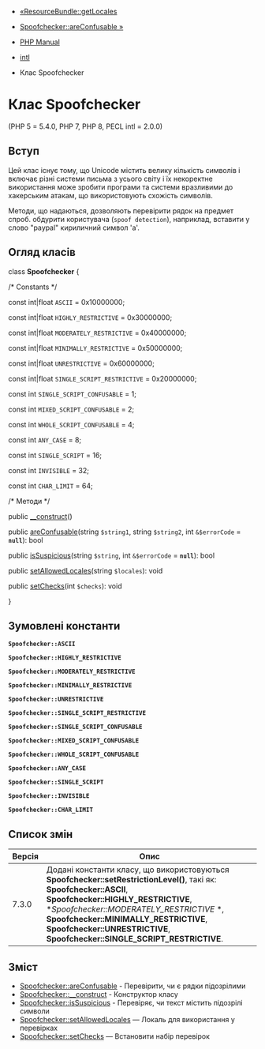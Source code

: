 - [«ResourceBundle::getLocales](resourcebundle.locales.md)
- [Spoofchecker::areConfusable »](spoofchecker.areconfusable.md)

- [PHP Manual](index.md)
- [intl](book.intl.md)
- Клас Spoofchecker

# Клас Spoofchecker

(PHP 5 = 5.4.0, PHP 7, PHP 8, PECL intl = 2.0.0)

## Вступ

Цей клас існує тому, що Unicode містить велику кількість
символів і включає різні системи письма з усього світу і їх
некоректне використання може зробити програми та системи вразливими до
хакерським атакам, що використовують схожість символів.

Методи, що надаються, дозволяють перевірити рядок на предмет спроб.
обдурити користувача (`spoof detection`), наприклад, вставити у слово
"pаypаl" кириличний символ 'а'.

## Огляд класів

class **Spoofchecker** {

/\* Constants \*/

const int\|float `ASCII` = 0x10000000;

const int\|float `HIGHLY_RESTRICTIVE` = 0x30000000;

const int\|float `MODERATELY_RESTRICTIVE` = 0x40000000;

const int\|float `MINIMALLY_RESTRICTIVE` = 0x50000000;

const int\|float `UNRESTRICTIVE` = 0x60000000;

const int\|float `SINGLE_SCRIPT_RESTRICTIVE` = 0x20000000;

const int `SINGLE_SCRIPT_CONFUSABLE` = 1;

const int `MIXED_SCRIPT_CONFUSABLE` = 2;

const int `WHOLE_SCRIPT_CONFUSABLE` = 4;

const int `ANY_CASE` = 8;

const int `SINGLE_SCRIPT` = 16;

const int `INVISIBLE` = 32;

const int `CHAR_LIMIT` = 64;

/\* Методи \*/

public [\_\_construct](spoofchecker.construct.md)()

public [areConfusable](spoofchecker.areconfusable.md)(string
`$string1`, string `$string2`, int `&$errorCode` = **`null`**): bool

public [isSuspicious](spoofchecker.issuspicious.md)(string `$string`,
int `&$errorCode` = **`null`**): bool

public [setAllowedLocales](spoofchecker.setallowedlocales.md)(string
`$locales`): void

public [setChecks](spoofchecker.setchecks.md)(int `$checks`): void

}

## Зумовлені константи

**`Spoofchecker::ASCII`**

**`Spoofchecker::HIGHLY_RESTRICTIVE`**

**`Spoofchecker::MODERATELY_RESTRICTIVE`**

**`Spoofchecker::MINIMALLY_RESTRICTIVE`**

**`Spoofchecker::UNRESTRICTIVE`**

**`Spoofchecker::SINGLE_SCRIPT_RESTRICTIVE`**

**`Spoofchecker::SINGLE_SCRIPT_CONFUSABLE`**

**`Spoofchecker::MIXED_SCRIPT_CONFUSABLE`**

**`Spoofchecker::WHOLE_SCRIPT_CONFUSABLE`**

**`Spoofchecker::ANY_CASE`**

**`Spoofchecker::SINGLE_SCRIPT`**

**`Spoofchecker::INVISIBLE`**

**`Spoofchecker::CHAR_LIMIT`**

## Список змін

| Версія | Опис                                                                                                                                                                                                                                                                                                                           |
| ------ | ------------------------------------------------------------------------------------------------------------------------------------------------------------------------------------------------------------------------------------------------------------------------------------------------------------------------------ |
| 7.3.0  | Додані константи класу, що використовуються **Spoofchecker::setRestrictionLevel()**, такі як: **Spoofchecker::ASCII**, **Spoofchecker::HIGHLY_RESTRICTIVE**, **Spoofchecker::MODERATELY_RESTRICTIVE* *, **Spoofchecker::MINIMALLY_RESTRICTIVE**, **Spoofchecker::UNRESTRICTIVE**, **Spoofchecker::SINGLE_SCRIPT_RESTRICTIVE**. |

## Зміст

- [Spoofchecker::areConfusable](spoofchecker.areconfusable.md) -
Перевірити, чи є рядки підозрілими
- [Spoofchecker::\_\_construct](spoofchecker.construct.md) -
Конструктор класу
- [Spoofchecker::isSuspicious](spoofchecker.issuspicious.md) -
Перевіряє, чи текст містить підозрілі символи
- [Spoofchecker::setAllowedLocales](spoofchecker.setallowedlocales.md)
— Локаль для використання у перевірках
- [Spoofchecker::setChecks](spoofchecker.setchecks.md) — Встановити
набір перевірок
